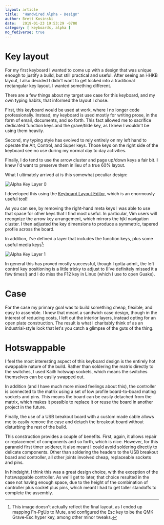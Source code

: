 ```yaml
---
layout: article
title:  "Handwired Alpha - Design"
author: Brett Kosinski
date:   2019-01-23 19:53:29 -0700
category: [ keyboards, alpha ]
no_fediverse: true
---
```


# Key layout

For my first keyboard I wanted to come up with a design that was unique enough to justify a build, but still practical and useful.  After seeing an HHKB layout, I also decided I didn't want to get locked into a traditional rectangular key layout.  I wanted something different.

There are a few things about my target use case for this keyboard, and my own typing habits, that informed the layout I chose.

First, this keyboard would be used at work, where I no longer code professionally.  Instead, my keyboard is used mostly for writing prose, in the form of email, documents, and so forth.  This fact allowed me to sacrifice dedicated function keys and the grave/tilde key, as I knew I wouldn't be using them heavily.

Second, my typing style has evolved to rely entirely on my left hand to operate the Alt, Control, and Super keys.  Those keys on the right side of the keyboard see no use during my normal day to day activities.

Finally, I do tend to use the arrow cluster and page up/down keys a fair bit.  I knew I'd want to preserve them in lieu of a true 60% layout.

What I ultimately arrived at is this somewhat peculiar design:

![Alpha Key Layer 0](/assets/images/Alpha_Key_Layer_0.jpg)

I developed this using the [Keyboard Layout Editor](http://www.keyboard-layout-editor.com), which is an enormously useful tool!

As you can see, by removing the right-hand meta keys I was able to use that space for other keys that I find most useful.  In particular, Vim users will recognize the arrow key arrangement, which mirrors the hjkl navigation cluster.  I then adjusted the key dimensions to produce a symmetric, tapered profile across the board.

In addition, I've defined a layer that includes the function keys, plus some useful media keys[^1]:

![Alpha Key Layer 1](/assets/images/Alpha_Key_Layer_1.jpg)

In general this has proved mostly successful, though I gotta admit, the left control key positioning is a little tricky to adjust to (I've definitely missed it a few times!) and I do miss the F12 key in Linux (which I use to open Guake).

# Case

For the case my primary goal was to build something cheap, flexible, and easy to assemble.  I knew that meant a sandwich case design, though in the interest of reducing costs, I left out the interior layers, instead opting for an open plate construction.  The result is what I charitably think of as an industrial-style look that let's you catch a glimpse of the guts of the thing.

# Hotswappable

I feel the most interesting aspect of this keyboard design is the entirely hot swappable nature of the build.  Rather than soldering the matrix directly to the switches, I used Kailh hotswap sockets, which means the switches themselves can be easily swapped out.

In addition (and I have much more mixed feelings about this), the controller is connected to the matrix using a set of low profile board-to-board mating sockets and pins.  This means the board can be easily detached from the matrix, which makes it possible to replace it or reuse the board in another project in the future.

Finally, the use of a USB breakout board with a custom made cable allows me to easily remove the case and detach the breakout board without disturbing the rest of the build.

This construction provides a couple of benefits.  First, again, it allows repair or replacement of components and so forth, which is nice.  However, for this paranoid first timer solderer, it also meant I could avoid soldering directly to delicate components.  Other than soldering the headers to the USB breakout board and controller, all other joints involved cheap, replaceable sockets and pins.

In hindsight, I think this was a great design choice, with the exception of the hotswappable controller.  As we'll get to later, that choice resulted in the case not having enough space, due to the height of the combination of controller plus socket plus pins, which meant I had to get taller standoffs to complete the assembly.

[^1]: This image doesn't actually reflect the final layout, as I ended up mapping Fn-PgUp to Mute, and configured the Esc key to be the QMK Grave-Esc hyper key, among other minor tweaks.
